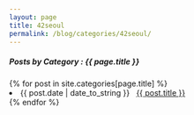```yaml
---
layout: page
title: 42seoul
permalink: /blog/categories/42seoul/
---
```


<h5> Posts by Category : {{ page.title }} </h5>

<div class="card">
{% for post in site.categories[page.title] %}
 <li class="category-posts"><span>{{ post.date | date_to_string }}</span> &nbsp; <a href="{{ post.url }}">{{ post.title }}</a></li>
{% endfor %}
</div>
